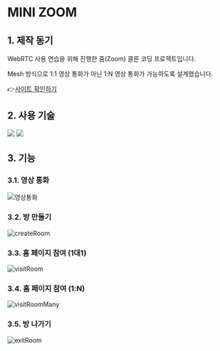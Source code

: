 # MINI ZOOM
## 1. 제작 동기
WebRTC 사용 연습을 위해 진행한 줌(Zoom) 클론 코딩 프로젝트입니다. 

Mesh 방식으로 1:1 영상 통화가 아닌 1:N 영상 통화가 가능하도록 설계했습니다.

👉[사이트 확인하기](https://mini-zoom-front.onrender.com)

## 2. 사용 기술
<img src="https://img.shields.io/badge/javascript-F7DF1E?style=for-the-badge&logo=javascript&logoColor=white"> <img src="https://img.shields.io/badge/webrtc-333333?style=for-the-badge&logo=webrtc&logoColor=white"> 


## 3. 기능
### 3.1. 영상 통화
![영상통화](https://github.com/coldsteelpope/mini_zoom_frontend/assets/128117575/3e52d4a4-e85d-4d0a-b86f-4aa43ef8fda4)

### 3.2. 방 만들기
![createRoom](https://github.com/coldsteelpope/mini_zoom_frontend/assets/128117575/a2a7c9be-5a0e-4e64-b788-0e6d94ac5d56)

### 3.3. 홈 페이지 참여 (1대1)
![visitRoom](https://github.com/coldsteelpope/mini_zoom_frontend/assets/128117575/778ed09d-0cd4-4cc7-b00d-771248068d60)

### 3.4. 홈 페이지 참여 (1:N)
![visitRoomMany](https://github.com/coldsteelpope/mini_zoom_frontend/assets/128117575/2ae33e63-6e19-42ae-a4e9-a24e60542683)

### 3.5. 방 나가기
![exitRoom](https://github.com/coldsteelpope/mini_zoom_frontend/assets/128117575/8e809a29-d431-466e-90a8-43b8f73c8063)
